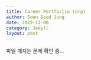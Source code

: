 ```yaml
---
title: Career Portforlio (org)
author: Soon Good Jung
date: 2022-12-06
category: Jekyll
layout: post
---
```


파일 깨지는 문제 확인 중...

